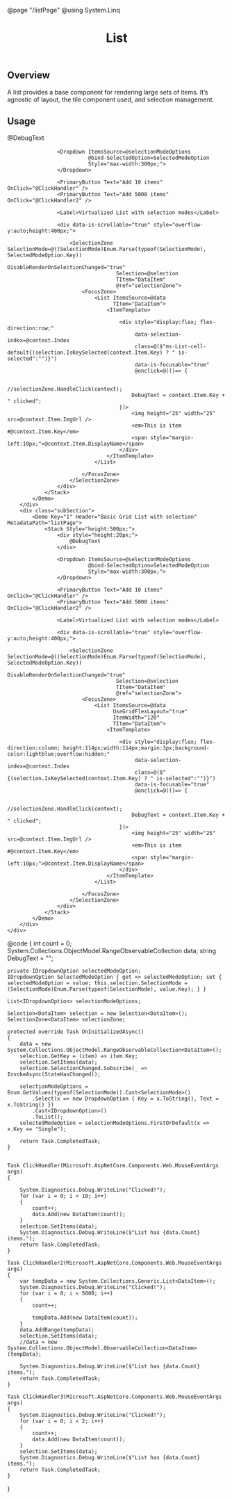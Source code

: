 ﻿@page "/listPage"
@using System.Linq

<header class="root">
    <h1 class="title">List</h1>
</header>
<div class="section" style="transition-delay: 0s;">
    <div id="overview" tabindex="-1">
        <h2 class="subHeading hiddenContent">Overview</h2>
    </div>
    <div class="content">
        <div class="ms-Markdown">
            <p>
                A list provides a base component for rendering large sets of items. It’s agnostic of layout, the tile component used, and selection management.
            </p>
        </div>
    </div>
</div>
<div class="section" style="transition-delay: 0s;">
    <div id="overview" tabindex="-1">
        <h2 class="subHeading">Usage</h2>
    </div>
    <div>
        <div class="subSection">
            <Demo Key="0" Header="Basic Vertical List with selection" MetadataPath="listPage">
                <Stack Style="height:500px;">
                    <div style="height:20px;">
                        @DebugText
                    </div>

                    <Dropdown ItemsSource=@selectionModeOptions
                              @bind-SelectedOption=SelectedModeOption
                              Style="max-width:300px;">
                    </Dropdown>

                    <PrimaryButton Text="Add 10 items" OnClick="@ClickHandler" />
                    <PrimaryButton Text="Add 5000 items" OnClick="@ClickHandler2" />

                    <Label>Virtualized List with selection modes</Label>

                    <div data-is-scrollable="true" style="overflow-y:auto;height:400px;">

                        <SelectionZone SelectionMode=@((SelectionMode)Enum.Parse(typeof(SelectionMode), SelectedModeOption.Key))
                                       DisableRenderOnSelectionChanged="true"
                                       Selection=@selection
                                       TItem="DataItem"
                                       @ref="selectionZone">
                            <FocusZone>
                                <List ItemsSource=@data
                                      TItem="DataItem">
                                    <ItemTemplate>

                                        <div style="display:flex; flex-direction:row;"
                                             data-selection-index=@context.Index
                                             class=@($"ms-List-cell-default{(selection.IsKeySelected(context.Item.Key) ? " is-selected":"")}")
                                             data-is-focusable="true"
                                             @onclick=@(()=> {

                                            //selectionZone.HandleClick(context);
                                            DebugText = context.Item.Key + " clicked";
                                        })>
                                            <img height="25" width="25" src=@context.Item.ImgUrl />
                                            <em>This is item #@context.Item.Key</em>
                                            <span style="margin-left:10px;">@context.Item.DisplayName</span>
                                        </div>
                                    </ItemTemplate>
                                </List>

                            </FocusZone>
                        </SelectionZone>
                    </div>
                </Stack>
            </Demo>
        </div>
        <div class="subSection">
            <Demo Key="1" Header="Basic Grid List with selection" MetadataPath="listPage">
                <Stack Style="height:500px;">
                    <div style="height:20px;">
                        @DebugText
                    </div>

                    <Dropdown ItemsSource=@selectionModeOptions
                              @bind-SelectedOption=SelectedModeOption
                              Style="max-width:300px;">
                    </Dropdown>

                    <PrimaryButton Text="Add 10 items" OnClick="@ClickHandler" />
                    <PrimaryButton Text="Add 5000 items" OnClick="@ClickHandler2" />

                    <Label>Virtualized List with selection modes</Label>

                    <div data-is-scrollable="true" style="overflow-y:auto;height:400px;">

                        <SelectionZone SelectionMode=@((SelectionMode)Enum.Parse(typeof(SelectionMode), SelectedModeOption.Key))
                                       DisableRenderOnSelectionChanged="true"
                                       Selection=@selection
                                       TItem="DataItem"
                                       @ref="selectionZone">
                            <FocusZone>
                                <List ItemsSource=@data
                                      UseGridFlexLayout="true"
                                      ItemWidth="120"
                                      TItem="DataItem">
                                    <ItemTemplate>

                                        <div style="display:flex; flex-direction:column; height:114px;width:114px;margin:3px;background-color:lightblue;overflow:hidden;"
                                             data-selection-index=@context.Index
                                             class=@($"{(selection.IsKeySelected(context.Item.Key) ? " is-selected":"")}")
                                             data-is-focusable="true"
                                             @onclick=@(()=> {

                                            //selectionZone.HandleClick(context);
                                            DebugText = context.Item.Key + " clicked";
                                        })>
                                            <img height="25" width="25" src=@context.Item.ImgUrl />
                                            <em>This is item #@context.Item.Key</em>
                                            <span style="margin-left:10px;">@context.Item.DisplayName</span>
                                        </div>
                                    </ItemTemplate>
                                </List>

                            </FocusZone>
                        </SelectionZone>
                    </div>
                </Stack>
            </Demo>
        </div>
    </div>
</div>
@code {
    int count = 0;
    System.Collections.ObjectModel.RangeObservableCollection<DataItem> data;
    string DebugText = "";

    private IDropdownOption selectedModeOption;
    IDropdownOption SelectedModeOption { get => selectedModeOption; set { selectedModeOption = value; this.selection.SelectionMode = (SelectionMode)Enum.Parse(typeof(SelectionMode), value.Key); } }

    List<IDropdownOption> selectionModeOptions;

    Selection<DataItem> selection = new Selection<DataItem>();
    SelectionZone<DataItem> selectionZone;

    protected override Task OnInitializedAsync()
    {
        data = new System.Collections.ObjectModel.RangeObservableCollection<DataItem>();
        selection.GetKey = (item) => item.Key;
        selection.SetItems(data);
        selection.SelectionChanged.Subscribe(_ => InvokeAsync(StateHasChanged));

        selectionModeOptions = Enum.GetValues(typeof(SelectionMode)).Cast<SelectionMode>()
            .Select(x => new DropdownOption { Key = x.ToString(), Text = x.ToString() })
            .Cast<IDropdownOption>()
            .ToList();
        selectedModeOption = selectionModeOptions.FirstOrDefault(x => x.Key == "Single");

        return Task.CompletedTask;
    }


    Task ClickHandler(Microsoft.AspNetCore.Components.Web.MouseEventArgs args)
    {

        System.Diagnostics.Debug.WriteLine("Clicked!");
        for (var i = 0; i < 10; i++)
        {
            count++;
            data.Add(new DataItem(count));
        }
        selection.SetItems(data);
        System.Diagnostics.Debug.WriteLine($"List has {data.Count} items.");
        return Task.CompletedTask;
    }

    Task ClickHandler2(Microsoft.AspNetCore.Components.Web.MouseEventArgs args)
    {
        var tempData = new System.Collections.Generic.List<DataItem>();
        System.Diagnostics.Debug.WriteLine("Clicked!");
        for (var i = 0; i < 5000; i++)
        {
            count++;

            tempData.Add(new DataItem(count));
        }
        data.AddRange(tempData);
        selection.SetItems(data);
        //data = new System.Collections.ObjectModel.ObservableCollection<DataItem>(tempData);

        System.Diagnostics.Debug.WriteLine($"List has {data.Count} items.");
        return Task.CompletedTask;
    }

    Task ClickHandler3(Microsoft.AspNetCore.Components.Web.MouseEventArgs args)
    {
        System.Diagnostics.Debug.WriteLine("Clicked!");
        for (var i = 0; i < 2; i++)
        {
            count++;
            data.Add(new DataItem(count));
        }
        selection.SetItems(data);
        System.Diagnostics.Debug.WriteLine($"List has {data.Count} items.");
        return Task.CompletedTask;
    }



}

